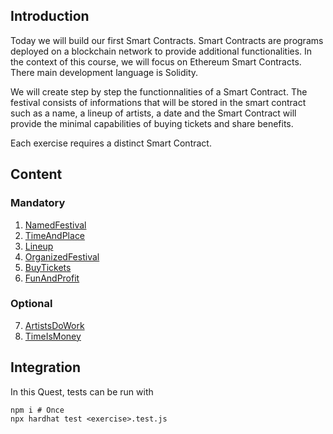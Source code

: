 ## Introduction

Today we will build our first Smart Contracts. Smart Contracts are programs deployed on a blockchain network to provide additional functionalities. In the context of this course, we will focus on Ethereum Smart Contracts. There main development language is Solidity. 

We will create step by step the functionnalities of a Smart Contract. The festival consists of informations that will be stored in the smart contract such as a name, a lineup of artists, a date and the Smart Contract will provide the minimal capabilities of buying tickets and share benefits.

Each exercise requires a distinct Smart Contract.


## Content
### Mandatory
1. [NamedFestival](NamedFestival.md)
2. [TimeAndPlace](TimeAndPlace.md)
3. [Lineup](Lineup.md)
4. [OrganizedFestival](OrganizedFestival.md)
5. [BuyTickets](BuyTickets.md)
6. [FunAndProfit](FunAndProfit.md)
### Optional
7. [ArtistsDoWork](ArtistsDoWork.md)
8. [TimeIsMoney](TimeIsMoney.md)


## Integration
In this Quest, tests can be run with 
```
npm i # Once
npx hardhat test <exercise>.test.js
```

